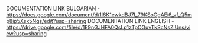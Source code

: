 DOCUMENTATION LINK BULGARIAN - https://docs.google.com/document/d/1l6K1ewkdBJ7I_79KSoGgAEi6_vf_Q5mp8ip5Xsx5Nqs/edit?usp=sharing
DOCUMENTATION LINK ENGLISH - https://drive.google.com/file/d/1E9nGJHFA0QsLp1zTpCGuvTkScNsZiUns/view?usp=sharing
